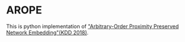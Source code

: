 # AROPE
This is python implementation of ["Arbitrary-Order Proximity Preserved Network Embedding"(KDD 2018)](http://cuip.thumedialab.com/papers/NE-ArbitraryProximity.pdf). 
